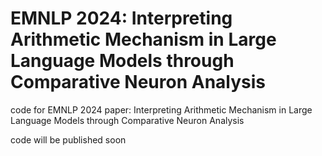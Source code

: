 # EMNLP 2024: Interpreting Arithmetic Mechanism in Large Language Models through Comparative Neuron Analysis

code for EMNLP 2024 paper: Interpreting Arithmetic Mechanism in Large Language Models through Comparative Neuron Analysis

code will be published soon
